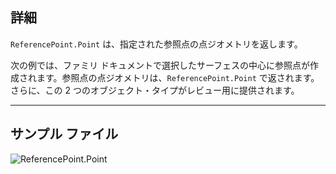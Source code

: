 ## 詳細
`ReferencePoint.Point` は、指定された参照点の点ジオメトリを返します。

次の例では、ファミリ ドキュメントで選択したサーフェスの中心に参照点が作成されます。参照点の点ジオメトリは、`ReferencePoint.Point` で返されます。さらに、この 2 つのオブジェクト・タイプがレビュー用に提供されます。

___
## サンプル ファイル

![ReferencePoint.Point](./Revit.Elements.ReferencePoint.Point_img.jpg)
